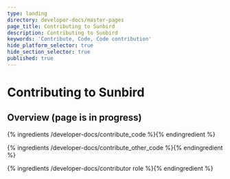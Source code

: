 ```yaml
---
type: landing
directory: developer-docs/master-pages
page_title: Contributing to Sunbird
description: Contributing to Sunbird
keywords: 'Contribute, Code, Code contribution'
hide_platform_selector: true
hide_section_selector: true
published: true
---
```


# Contributing to Sunbird

## Overview (page is in progress)

{% ingredients /developer-docs/contribute_code %}{% endingredient %}

{% ingredients /developer-docs/contribute_other_code %}{% endingredient %}

{% ingredients /developer-docs/contributor role %}{% endingredient %}
